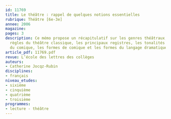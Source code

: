 ```yaml
---
id: 11769
title: Le théâtre : rappel de quelques notions essentielles
rubrique: Théâtre [6e-3e]
annee: 2006
magazine: 
pages: 3
description: Ce mémo propose un récapitulatif sur les genres théâtraux, les grandes
  règles du théâtre classique, les principaux registres, les tonalités / procédés
  du comique, les formes de comique et les formes du langage dramatique.
article_pdf: 11769.pdf
revue: L’école des lettres des collèges
auteurs:
- Catherine Jocqz-Rubin
disciplines:
- français
niveau_etudes:
- sixième
- cinquième
- quatrième
- troisième
programmes:
- lecture - théâtre
---
```

